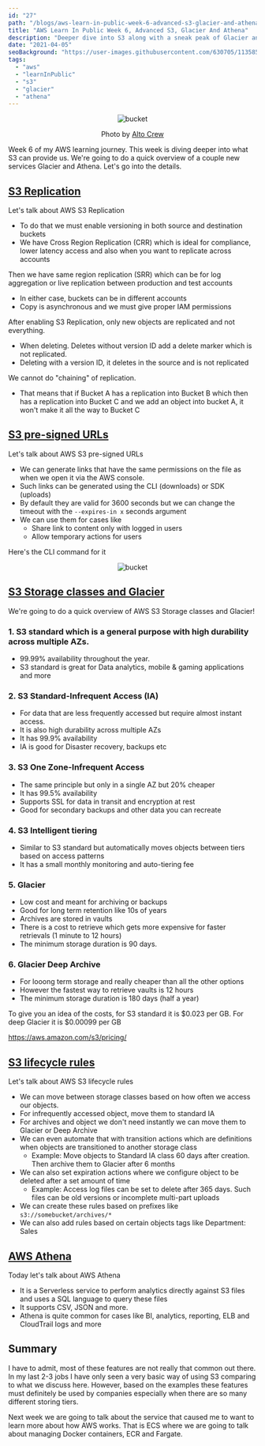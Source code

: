 ```yaml
---
id: "27"
path: "/blogs/aws-learn-in-public-week-6-advanced-s3-glacier-and-athena"
title: "AWS Learn In Public Week 6, Advanced S3, Glacier And Athena"
description: "Deeper dive into S3 along with a sneak peak of Glacier and Athena"
date: "2021-04-05"
seoBackground: "https://user-images.githubusercontent.com/630705/113585543-4412bd80-9624-11eb-875f-8e6d620da73e.jpeg"
tags:
  - "aws"
  - "learnInPublic"
  - "s3"
  - "glacier"
  - "athena"
---
```


<p align="center">
  <img src="https://user-images.githubusercontent.com/630705/113585894-bd121500-9624-11eb-9538-3333b53fa72b.jpeg"
    alt="bucket">
  </img>
  <p align="center">
    Photo by <a
      href="https://unsplash.com/@altocrew"
      target=”_blank” rel="noopener noreferrer">Alto Crew</a>
  </p>
</p>

Week 6 of my AWS learning journey. This week is diving deeper into what S3 can provide us. We're going to do a quick overview of a couple new services Glacier and Athena. Let's go into the details.

## <a href="https://twitter.com/harrisgeo88/status/1376504676527468546" target=”_blank” rel="noopener noreferrer">S3 Replication</a>

Let's talk about AWS S3 Replication

- To do that we must enable versioning in both source and destination buckets
- We have Cross Region Replication (CRR) which is ideal for compliance, lower latency access and also when you want to replicate across accounts

Then we have same region replication (SRR) which can be for log aggregation or live replication between production and test accounts

- In either case, buckets can be in different accounts
- Copy is asynchronous and we must give proper IAM permissions

After enabling S3 Replication, only new objects are replicated and not everything.

- When deleting. Deletes without version ID add a delete marker which is not replicated.
- Deleting with a version ID, it deletes in the source and is not replicated

We cannot do "chaining" of replication.

- That means that if Bucket A has a replication into Bucket B which then has a replication into Bucket C and we add an object into bucket A, it won't make it all the way to Bucket C

## <a href="https://twitter.com/harrisgeo88/status/1376867066246881282" target=”_blank” rel="noopener noreferrer">S3 pre-signed URLs</a>

Let's talk about AWS S3 pre-signed URLs

- We can generate links that have the same permissions on the file as when we open it via the AWS console.
- Such links can be generated using the CLI (downloads) or SDK (uploads)
- By default they are valid for 3600 seconds but we can change the timeout with the `--expires-in x` seconds argument
- We can use them for cases like
    - Share link to content only with logged in users
    - Allow temporary actions for users

Here's the CLI command for it

<p align="center">
  <img src="https://pbs.twimg.com/media/Exuf1ucXAAM8HgC?format=jpg&name=medium"
    alt="bucket">
  </img>
</p>

## <a href="https://twitter.com/harrisgeo88/status/1377251967987286024" target=”_blank” rel="noopener noreferrer">S3 Storage classes and Glacier</a>

We're going to do a quick overview of AWS S3 Storage classes and Glacier!

### 1. S3 standard which is a general purpose with high durability across multiple AZs.

- 99.99% availability throughout the year.
- S3 standard is great for Data analytics, mobile & gaming applications and more

### 2. S3 Standard-Infrequent Access (IA)

- For data that are less frequently accessed but require almost instant access.
- It is also high durability across multiple AZs
- It has 99.9% availability
- IA is good for Disaster recovery, backups etc

### 3. S3 One Zone-Infrequent Access

- The same principle but only in a single AZ but 20% cheaper
- It has 99.5% availability
- Supports SSL for data in transit and encryption at rest
- Good for secondary backups and other data you can recreate

### 4. S3 Intelligent tiering

- Similar to S3 standard but automatically moves objects between tiers based on access patterns
- It has a small monthly monitoring and auto-tiering fee

### 5. Glacier

- Low cost and meant for archiving or backups
- Good for long term retention like 10s of years
- Archives are stored in vaults
- There is a cost to retrieve which gets more expensive for faster retrievals (1 minute to 12 hours)
- The minimum storage duration is 90 days.

### 6. Glacier Deep Archive

- For looong term storage and really cheaper than all the other options
- However the fastest way to retrieve vaults is 12 hours
- The minimum storage duration is 180 days (half a year)

To give you an idea of the costs, for S3 standard it is $0.023 per GB. For deep Glacier it is $0.00099 per GB

<a href="https://aws.amazon.com/s3/pricing/" target=”_blank” rel="noopener noreferrer">https://aws.amazon.com/s3/pricing/</a>

## <a href="https://twitter.com/harrisgeo88/status/1377600772687466496" target=”_blank” rel="noopener noreferrer">S3 lifecycle rules</a>

Let's talk about AWS S3 lifecycle rules

- We can move between storage classes based on how often we access our objects.
- For infrequently accessed object, move them to standard IA
- For archives and object we don't need instantly we can move them to Glacier or Deep Archive
- We can even automate that with transition actions which are definitions when objects are transitioned to another storage class
    - Example: Move objects to Standard IA class 60 days after creation. Then archive them to Glacier after 6 months
- We can also set expiration actions where we configure object to be deleted after a set amount of time
    - Example:  Access log files can be set to delete after 365 days. Such files can be old versions or incomplete multi-part uploads
- We can create these rules based on prefixes like `s3://somebucket/archives/*`
- We can also add rules based on certain objects tags like Department: Sales

## <a href="https://twitter.com/harrisgeo88/status/1378316616996286464" target=”_blank” rel="noopener noreferrer">AWS Athena</a>

Today let's talk about AWS Athena

- It is a Serverless service to perform analytics directly against S3 files and uses a SQL language to query these files
- It supports CSV, JSON and more.
- Athena is quite common for cases like BI, analytics, reporting, ELB and CloudTrail logs and more

## Summary

I have to admit, most of these features are not really that common out there. In my last 2-3 jobs I have only seen a very basic way of using S3 comparing to what we discuss here. However, based on the examples these features must definitely be used by companies especially when there are so many different storing tiers.

Next week we are going to talk about the service that caused me to want to learn more about how AWS works. That is ECS where we are going to talk about managing Docker containers, ECR and Fargate.